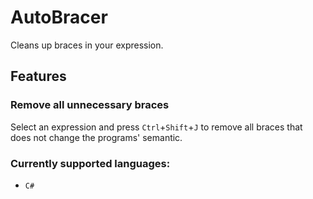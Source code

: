 # AutoBracer
Cleans up braces in your expression.

## Features
### Remove all unnecessary braces
Select an expression and press `Ctrl`+`Shift`+`J` to remove all braces that does not change the programs' semantic.

[//]: # (TODO add gif)

### Currently supported languages:
* `C#`
